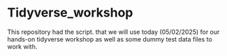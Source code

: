 # Tidyverse_workshop

This repository had the script. that we will use today (05/02/2025) for our hands-on tidyverse workshop as well as some dummy test data files to work with. 
